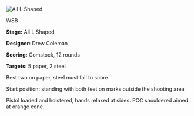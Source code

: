 ![All L Shaped](https://github.com/bagellord/USPSA-Stages/blob/master/11-15%20rounds/All%20L%20Shaped%20-%2012%20Rounds%20-%20Comstock/All%20L%20Shaped.png)

WSB

<b>Stage:</b> All L Shaped

<b>Designer:</b> Drew Coleman

<b>Scoring:</b> Comstock, 12 rounds

<b>Targets: </b>5 paper, 2 steel

Best two on paper, steel must fall to score

Start position: standing with both feet on marks outside the shooting area

Pistol loaded and holstered, hands relaxed at sides. PCC shouldered aimed at orange cone.

